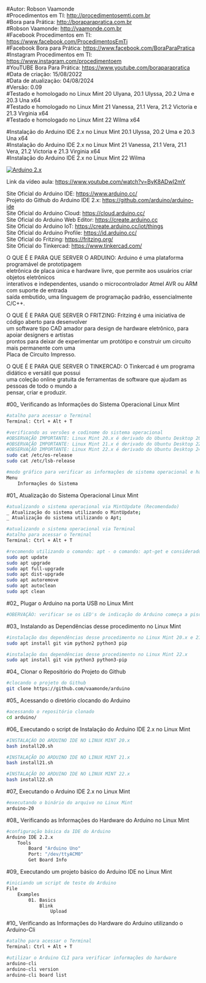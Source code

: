 #Autor: Robson Vaamonde<br>
#Procedimentos em TI: http://procedimentosemti.com.br<br>
#Bora para Prática: http://boraparapratica.com.br<br>
#Robson Vaamonde: http://vaamonde.com.br<br>
#Facebook Procedimentos em TI: https://www.facebook.com/ProcedimentosEmTi<br>
#Facebook Bora para Prática: https://www.facebook.com/BoraParaPratica<br>
#Instagram Procedimentos em TI: https://www.instagram.com/procedimentoem<br>
#YouTUBE Bora Para Prática: https://www.youtube.com/boraparapratica<br>
#Data de criação: 15/08/2022<br>
#Data de atualização: 04/08/2024<br>
#Versão: 0.09<br>
#Testado e homologado no Linux Mint 20 Ulyana, 20.1 Ulyssa, 20.2 Uma e 20.3 Una x64<br>
#Testado e homologado no Linux Mint 21 Vanessa, 21.1 Vera, 21.2 Victoria e 21.3 Virginia x64<br>
#Testado e homologado no Linux Mint 22 Wilma x64<br>

#Instalação do Arduino IDE 2.x no Linux Mint 20.1 Ulyssa, 20.2 Uma e 20.3 Una x64<br>
#Instalação do Arduino IDE 2.x no Linux Mint 21 Vanessa, 21.1 Vera, 21.1 Vera, 21.2 Victoria e 21.3 Virginia x64<br>
#Instalação do Arduino IDE 2.x no Linux Mint 22 Wilma<br>

[![Arduino 2.x](http://img.youtube.com/vi/ByK8ADwI2mY/0.jpg)](https://www.youtube.com/watch?v=ByK8ADwI2mY "Arduino 2.x")

Link da vídeo aula: https://www.youtube.com/watch?v=ByK8ADwI2mY

Site Oficial do Arduino IDE: https://www.arduino.cc/<br>
Projeto do Github do Arduino IDE 2.x: https://github.com/arduino/arduino-ide<br>
Site Oficial do Arduino Cloud: https://cloud.arduino.cc/<br>
Site Oficial do Arduino Web Editor: https://create.arduino.cc<br>
Site Oficial do Arduino IoT: https://create.arduino.cc/iot/things<br>
Site Oficial do Arduino Profile: https://id.arduino.cc/<br>
Site Oficial do Fritzing: https://fritzing.org/<br>
Site Oficial do Tinkercad: https://www.tinkercad.com/

O QUE É E PARA QUE SERVER O ARDUINO: Arduino é uma plataforma programável de prototipagem<br>
eletrônica de placa única e hardware livre, que permite aos usuários criar objetos eletrônicos<br>
interativos e independentes, usando o microcontrolador Atmel AVR ou ARM com suporte de entrada<br>
saída embutido, uma linguagem de programação padrão, essencialmente C/C++.

O QUE É E PARA QUE SERVER O FRITZING: Fritzing é uma iniciativa de código aberto para desenvolver<br>
um software tipo CAD amador para design de hardware eletrônico, para apoiar designers e artistas<br>
prontos para deixar de experimentar um protótipo e construir um circuito mais permanente com uma<br>
Placa de Circuito Impresso.

O QUE É E PARA QUE SERVER O TINKERCAD: O Tinkercad é um programa didático e versátil que possui<br>
uma coleção online gratuita de ferramentas de software que ajudam as pessoas de todo o mundo a<br>
pensar, criar e produzir.

#00_ Verificando as Informações do Sistema Operacional Linux Mint<br>
```bash
#atalho para acessar o Terminal
Terminal: Ctrl + Alt + T

#verificando as versões e codinome do sistema operacional
#OBSERVAÇÃO IMPORTANTE: Linux Mint 20.x é derivado do Ubuntu Desktop 20.04.x Focal Fossa
#OBSERVAÇÃO IMPORTANTE: Linux Mint 21.x é derivado do Ubuntu Desktop 22.04.x Jammy Jellyfish
#OBSERVAÇÃO IMPORTANTE: Linux Mint 22.x é derivado do Ubuntu Desktop 24.04.x Noble Numbat
sudo cat /etc/os-release
sudo cat /etc/lsb-release

#modo gráfico para verificar as informações de sistema operacional e hardware
Menu
	Informações do Sistema
```

#01_ Atualização do Sistema Operacional Linux Mint<br>
```bash
#atualizando o sistema operacional via MintUpdate (Recomendado)
_ Atualização do sistema utilizando o MintUpdate;
_ Atualização do sistema utilizando o Apt;

#atualizando o sistema operacional via Terminal
#atalho para acessar o Terminal
Terminal: Ctrl + Alt + T

#recomendo utilizando o comando: apt - o comando: apt-get e considerado obsoleto
sudo apt update
sudo apt upgrade
sudo apt full-upgrade
sudo apt dist-upgrade
sudo apt autoremove
sudo apt autoclean
sudo apt clean
```

#02_ Plugar o Arduino na porta USB no Linux Mint<br>
```bash
#OBERVAÇÃO: verificar se os LED's de indicação do Arduino começa a piscar
```

#03_ Instalando as Dependências desse procedimento no Linux Mint<br>
```bash
#instalação das dependências desse procedimento no Linux Mint 20.x e 21.x
sudo apt install git vim python2 python3 pip

#instalação das dependências desse procedimento no Linux Mint 22.x
sudo apt install git vim python3 python3-pip
```

#04_ Clonar o Repositório do Projeto do Github<br>
```bash
#clocando o projeto do Github
git clone https://github.com/vaamonde/arduino
```

#05_ Acessando o diretório clocando do Arduino<br>
```bash
#acessando o repositório clonado
cd arduino/
```

#06_ Executando o script de Instalação do Arduino IDE 2.x no Linux Mint<br>
```bash
#INSTALAÇÃO DO ARDUINO IDE NO LINUX MINT 20.x
bash install20.sh

#INSTALAÇÃO DO ARDUINO IDE NO LINUX MINT 21.x
bash install21.sh

#INSTALAÇÃO DO ARDUINO IDE NO LINUX MINT 22.x
bash install22.sh
```

#07_ Executando o Arduino IDE 2.x no Linux Mint<br>
```bash
#executando o binário do arquivo no Linux Mint
arduino-20
```

#08_ Verificando as Informações do Hardware do Arduino no Linux Mint<br>
```bash
#configuração básica da IDE do Arduino
Arduino IDE 2.2.x
	Tools
		Board "Arduino Uno"
		Port: "/dev/ttyACM0"
		Get Board Info
```

#09_ Executando um projeto básico do Arduino IDE no Linux Mint<br>
```bash
#iniciando um script de teste do Arduino
File
	Examples
		01. Basics
			Blink
				Upload
```

#10_ Verificando as Informações do Hardware do Arduino utilizando o Arduino-Cli<br>
```bash
#atalho para acessar o Terminal
Terminal: Ctrl + Alt + T

#utilizar o Arduino CLI para verificar informações do hardware
arduino-cli
arduino-cli version
arduino-cli board list
```